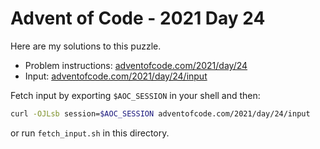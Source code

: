 # Advent of Code - 2021 Day 24
Here are my solutions to this puzzle.

* Problem instructions: [adventofcode.com/2021/day/24](https://adventofcode.com/2021/day/24)
* Input: [adventofcode.com/2021/day/24/input](https://adventofcode.com/2021/day/24/input)

Fetch input by exporting `$AOC_SESSION` in your shell and then:
```bash
curl -OJLsb session=$AOC_SESSION adventofcode.com/2021/day/24/input
```

or run `fetch_input.sh` in this directory.
